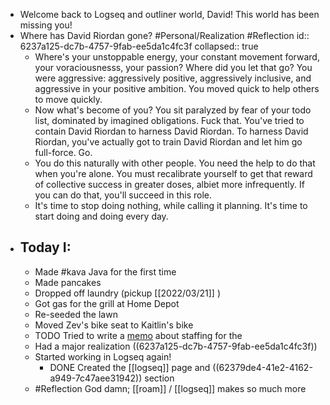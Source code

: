 - Welcome back to Logseq and outliner world, David! This world has been missing you!
- Where has David Riordan gone? #Personal/Realization #Reflection
  id:: 6237a125-dc7b-4757-9fab-ee5da1c4fc3f
  collapsed:: true
	- Where's your unstoppable energy, your constant movement forward, your voraciousnesss, your passion? Where did you let that go? You were aggressive: aggressively positive, aggressively inclusive, and aggressive in your positive ambition. You moved quick to help others to move quickly.
	- Now what's become of you? You sit paralyzed by fear of your todo list, dominated by imagined obligations. Fuck that. You've tried to contain David Riordan to harness David Riordan. To harness David Riordan, you've actually got to train David Riordan and let him go full-force. Go.
	- You do this naturally with other people. You need the help to do that when you're alone. You must recalibrate yourself to get that reward of collective success in greater doses, albiet more infrequently. If you can do that, you'll succeed in this role.
	- It's time to stop doing nothing, while calling it planning. It's time to start doing and doing every day.
- ## Today I:
	- Made #kava Java for the first time
	- Made pancakes
	- Dropped off laundry (pickup [[2022/03/21]] )
	- Got gas for the grill at Home Depot
	- Re-seeded the lawn
	- Moved Zev's bike seat to Kaitlin's bike
	- TODO Tried to write a [memo](https://docs.google.com/document/d/1-w0v80DKlf6OjJyFQWGXqc6C1Z_KLU2vFj4gE9j4nOI/edit) about staffing for the
	- Had a major realization ((6237a125-dc7b-4757-9fab-ee5da1c4fc3f))
	- Started working in Logseq again!
		- DONE Created the [[logseq]] page and ((62379de4-41e2-4162-a949-7c47aee31942)) section
	- #Reflection God damn; [[roam]] / [[logseq]] makes so much more